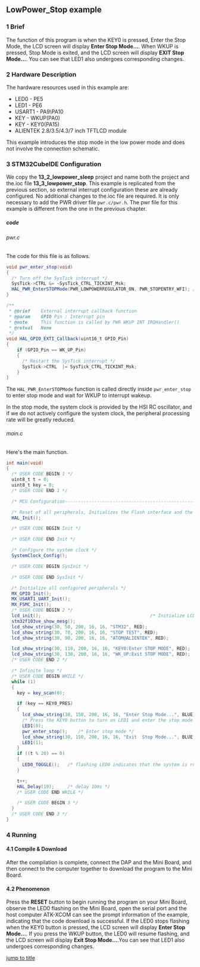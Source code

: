 ## LowPower_Stop example<a name="brief"></a>

### 1 Brief
The function of this program is when the KEY0 is pressed, Enter the Stop Mode, the LCD screen will display **Enter Stop Mode...**. When WKUP is pressed, Stop Mode is exited, and the LCD screen will display **EXIT Stop Mode...**. You can see that LED1 also undergoes corresponding changes.
### 2 Hardware Description
The hardware resources used in this example are:
+ LED0 - PE5
+ LED1 - PE6
+ USART1 - PA9\PA10
+ KEY - WKUP(PA0)
+ KEY - KEY0(PA15) 
+ ALIENTEK  2.8/3.5/4.3/7 inch TFTLCD module

This example introduces the stop mode in the low power mode and does not involve the connection schematic.

### 3 STM32CubeIDE Configuration

We copy the **13_2_lowpower_sleep** project and name both the project and the.ioc file **13_3_lowpower_stop**. 
This example is replicated from the previous section, so external interrupt configuration these are already configured. No additional changes to the.ioc file are required. It is only necessary to add the PWR driver file ``pwr.c/pwr.h``. The pwr file for this example is different from the one in the previous chapter.

##### code
###### pwr.c
The code for this file is as follows.
```c#
void pwr_enter_stop(void)
{
  /* Turn off the SysTick interrupt */
  SysTick->CTRL &= ~SysTick_CTRL_TICKINT_Msk;
  HAL_PWR_EnterSTOPMode(PWR_LOWPOWERREGULATOR_ON, PWR_STOPENTRY_WFI); /* Execute the WFI command and enter the stop mode */
}

/**
 * @brief    External interrupt callback function
 * @param    GPIO Pin : Interrupt pin
 * @note     This function is called by PWR WKUP INT IRQHandler()
 * @retval   None
 */
void HAL_GPIO_EXTI_Callback(uint16_t GPIO_Pin)
{
    if (GPIO_Pin == WK_UP_Pin)
    {
      /* Restart the SysTick interrupt */
      SysTick->CTRL  |= SysTick_CTRL_TICKINT_Msk;
    }
}
```
The ``HAL_PWR_EnterSTOPMode`` function is called directly inside ``pwr_enter_stop`` to enter stop mode and wait for WKUP to interrupt wakeup.

In the stop mode, the system clock is provided by the HSI RC oscillator, and if we do not actively configure the system clock, the peripheral processing rate will be greatly reduced.

###### main.c
Here's the main function.
```c#
int main(void)
{
  /* USER CODE BEGIN 1 */
  uint8_t t = 0;
  uint8_t key = 0;
  /* USER CODE END 1 */

  /* MCU Configuration--------------------------------------------------------*/

  /* Reset of all peripherals, Initializes the Flash interface and the Systick. */
  HAL_Init();

  /* USER CODE BEGIN Init */

  /* USER CODE END Init */

  /* Configure the system clock */
  SystemClock_Config();

  /* USER CODE BEGIN SysInit */

  /* USER CODE END SysInit */

  /* Initialize all configured peripherals */
  MX_GPIO_Init();
  MX_USART1_UART_Init();
  MX_FSMC_Init();
  /* USER CODE BEGIN 2 */
  lcd_init();                                         /* Initialize LCD */
  stm32f103ve_show_mesg();
  lcd_show_string(30, 50, 200, 16, 16, "STM32", RED);
  lcd_show_string(30, 70, 200, 16, 16, "STOP TEST", RED);
  lcd_show_string(30, 90, 200, 16, 16, "ATOM@ALIENTEK", RED);

  lcd_show_string(30, 110, 200, 16, 16, "KEY0:Enter STOP MODE", RED);
  lcd_show_string(30, 130, 200, 16, 16, "WK_UP:Exit STOP MODE", RED);
  /* USER CODE END 2 */

  /* Infinite loop */
  /* USER CODE BEGIN WHILE */
  while (1)
  {
    key = key_scan(0);

    if (key == KEY0_PRES)
    {
      lcd_show_string(30, 150, 200, 16, 16, "Enter Stop Mode...", BLUE);
      /* Press the KEY0 button to turn on LED1 and enter the stop mode */
      LED1(0);
      pwr_enter_stop();    /* Enter stop mode */
      lcd_show_string(30, 150, 200, 16, 16, "Exit  Stop Mode...", BLUE);
      LED1(1);
    }
    if ((t % 20) == 0)
    {
      LED0_TOGGLE();   /* flashing LED0 indicates that the system is running */
    }

    t++;
    HAL_Delay(10);     /* delay 10ms */
    /* USER CODE END WHILE */

    /* USER CODE BEGIN 3 */
  }
  /* USER CODE END 3 */
}
```

### 4 Running
#### 4.1 Compile & Download
After the compilation is complete, connect the DAP and the Mini Board, and then connect to the computer together to download the program to the Mini Board.
#### 4.2 Phenomenon
Press the **RESET** button to begin running the program on your Mini Board, observe the LED0 flashing on the Mini Board, open the serial port and the host computer ATK-XCOM can see the prompt information of the example, indicating that the code download is successful. If the LED0 stops flashing when the KEY0 button is pressed, the LCD screen will display **Enter Stop Mode...**. If you press the WKUP button, the LED0 will resume flashing, and the LCD screen will display **Exit Stop Mode...**.You can see that LED1 also undergoes corresponding changes.


[jump to title](#brief)
